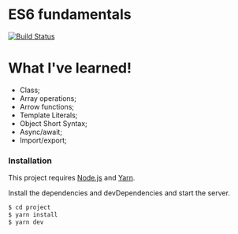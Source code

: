 # ES6 fundamentals
[![Build Status](https://travis-ci.org/joemccann/dillinger.svg?branch=master)](https://travis-ci.org/joemccann/dillinger)

# What I've learned!

  - Class;
  - Array operations;
  - Arrow functions;
  - Template Literals;
  - Object Short Syntax;
  - Async/await;
  - Import/export;

### Installation

This project requires [Node.js](https://nodejs.org/) and  [Yarn](https://yarnpkg.com/).

Install the dependencies and devDependencies and start the server.

```sh
$ cd project
$ yarn install
$ yarn dev
```


